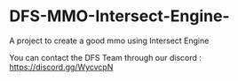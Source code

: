 # DFS-MMO-Intersect-Engine-
A project to create a good mmo using Intersect Engine


You can contact the DFS Team through our discord : https://discord.gg/WycvcpN

